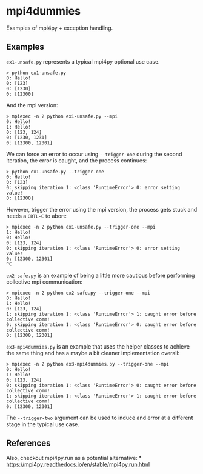 # mpi4dummies

Examples of mpi4py + exception handling.

## Examples

`ex1-unsafe.py` represents a typical mpi4py optional use case.

```
> python ex1-unsafe.py 
0: Hello!
0: [123]
0: [1230]
0: [12300]
```

And the mpi version:

```
> mpiexec -n 2 python ex1-unsafe.py --mpi
0: Hello!
1: Hello!
0: [123, 124]
0: [1230, 1231]
0: [12300, 12301]
```

We can force an error to occur using `--trigger-one` during the second iteration, the error is caught, and the process continues:

```
> python ex1-unsafe.py --trigger-one
0: Hello!
0: [123]
0: skipping iteration 1: <class 'RuntimeError'> 0: error setting value!
0: [12300]
```

However, trigger the error using the mpi version, the process gets stuck and needs a `CRTL-C` to abort:

```
> mpiexec -n 2 python ex1-unsafe.py --trigger-one --mpi
1: Hello!
0: Hello!
0: [123, 124]
0: skipping iteration 1: <class 'RuntimeError'> 0: error setting value!
0: [12300, 12301]
^C
```

`ex2-safe.py` is an example of being a little more cautious before performing collective mpi communication:

```
> mpiexec -n 2 python ex2-safe.py --trigger-one --mpi
0: Hello!
1: Hello!
0: [123, 124]
1: skipping iteration 1: <class 'RuntimeError'> 1: caught error before collective comm!
0: skipping iteration 1: <class 'RuntimeError'> 0: caught error before collective comm!
0: [12300, 12301]
```

`ex3-mpi4dummies.py` is an example that uses the helper classes to achieve the same thing and has a maybe a bit cleaner implementation overall:

```
> mpiexec -n 2 python ex3-mpi4dummies.py --trigger-one --mpi
0: Hello!
1: Hello!
0: [123, 124]
0: skipping iteration 1: <class 'RuntimeError'> 0: caught error before collective comm!
1: skipping iteration 1: <class 'RuntimeError'> 1: caught error before collective comm!
0: [12300, 12301]
```

The `--trigger-two` argument can be used to induce and error at a different stage in the typical use case.


## References

Also, checkout mpi4py.run as a potential alternative:
    * https://mpi4py.readthedocs.io/en/stable/mpi4py.run.html


